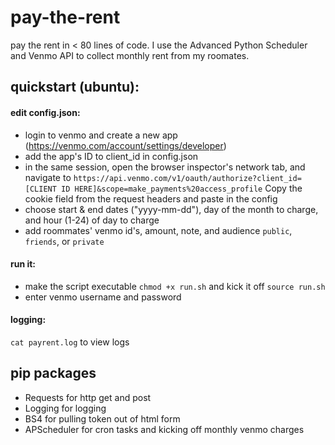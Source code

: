 # pay-the-rent
pay the rent in &lt; 80 lines of code. I use the Advanced Python Scheduler and Venmo API to collect monthly rent from my roomates.

## quickstart (ubuntu):

#### edit config.json:
- login to venmo and create a new app (https://venmo.com/account/settings/developer)
- add the app's ID to client_id in config.json
- in the same session, open the browser inspector's network tab, and navigate to `https://api.venmo.com/v1/oauth/authorize?client_id=[CLIENT ID HERE]&scope=make_payments%20access_profile` Copy the cookie field from the request headers and paste in the config
- choose start & end dates ("yyyy-mm-dd"), day of the month to charge, and hour (1-24) of day to charge
- add roommates' venmo id's, amount, note, and audience `public`, `friends`, or `private`


#### run it:
- make the script executable `chmod +x run.sh` and kick it off `source run.sh`
- enter venmo username and password

#### logging:
`cat payrent.log` to view logs

## pip packages
- Requests for http get and post
- Logging for logging
- BS4 for pulling token out of html form
- APScheduler for cron tasks and kicking off monthly venmo charges
